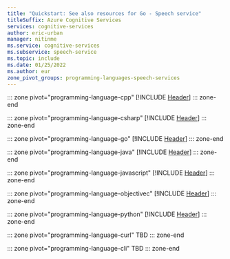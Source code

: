 ```yaml
---
title: "Quickstart: See also resources for Go - Speech service"
titleSuffix: Azure Cognitive Services
services: cognitive-services
author: eric-urban
manager: nitinme
ms.service: cognitive-services
ms.subservice: speech-service
ms.topic: include
ms.date: 01/25/2022
ms.author: eur
zone_pivot_groups: programming-languages-speech-services
---
```


::: zone pivot="programming-language-cpp"
[!INCLUDE [Header](cpp.md)]
::: zone-end

::: zone pivot="programming-language-csharp"
[!INCLUDE [Header](csharp.md)]
::: zone-end

::: zone pivot="programming-language-go"
[!INCLUDE [Header](go.md)]
::: zone-end

::: zone pivot="programming-language-java"
[!INCLUDE [Header](java.md)]
::: zone-end

::: zone pivot="programming-language-javascript"
[!INCLUDE [Header](javascript.md)]
::: zone-end

::: zone pivot="programming-language-objectivec"
[!INCLUDE [Header](objectivec.md)]
::: zone-end

::: zone pivot="programming-language-python"
[!INCLUDE [Header](python.md)]
::: zone-end

::: zone pivot="programming-language-curl"
TBD
::: zone-end

::: zone pivot="programming-language-cli"
TBD
::: zone-end
